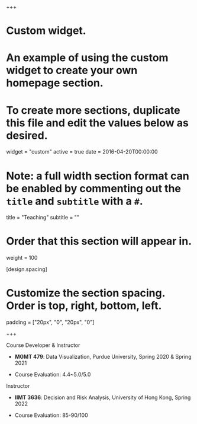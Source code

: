 +++
# Custom widget.
# An example of using the custom widget to create your own homepage section.
# To create more sections, duplicate this file and edit the values below as desired.
widget = "custom"
active = true
date = 2016-04-20T00:00:00

# Note: a full width section format can be enabled by commenting out the `title` and `subtitle` with a `#`.
title = "Teaching"
subtitle = ""

# Order that this section will appear in.
weight = 100

[design.spacing]
# Customize the section spacing. Order is top, right, bottom, left.
  padding = ["20px", "0", "20px", "0"]

+++

Course Developer & Instructor

- **MGMT 479**: Data Visualization, Purdue University, Spring 2020 & Spring 2021

- Course Evaluation: 4.4~5.0/5.0

Instructor

- **IIMT 3636**: Decision and Risk Analysis, University of Hong Kong, Spring 2022

- Course Evaluation: 85-90/100

